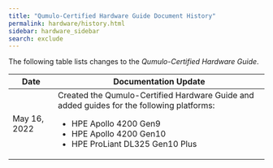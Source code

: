 ```yaml
---
title: "Qumulo-Certified Hardware Guide Document History"
permalink: hardware/history.html
sidebar: hardware_sidebar
search: exclude
---
```


The following table lists changes to the _Qumulo-Certified Hardware Guide_.

<table>
  <thead>
    <tr>
      <th>Date</th>
      <th>Documentation Update</th>
    </tr>
  </thead>
  <tbody>
    <tr>
      <td>May 16, 2022</td>
      <td>Created the Qumulo-Certified Hardware Guide and added guides for the following platforms:
         <ul>
           <li>HPE Apollo 4200 Gen9</li>
           <li>HPE Apollo 4200 Gen10</li>
           <li>HPE ProLiant DL325 Gen10 Plus</li>
         </ul>
      </td>
    </tr>
  </tbody>
</table>
